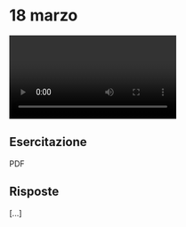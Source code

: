 # 18 marzo

<video data-prefix="economia-politica/esercitazioni" data-date="2022-03-18" data-type="esercitazione"></video>

## Esercitazione

<a class="esercitazione" data-date="2022-03-18">PDF</a>

## Risposte

[...]

<!--
vim: spell:spelllang=it
-->
